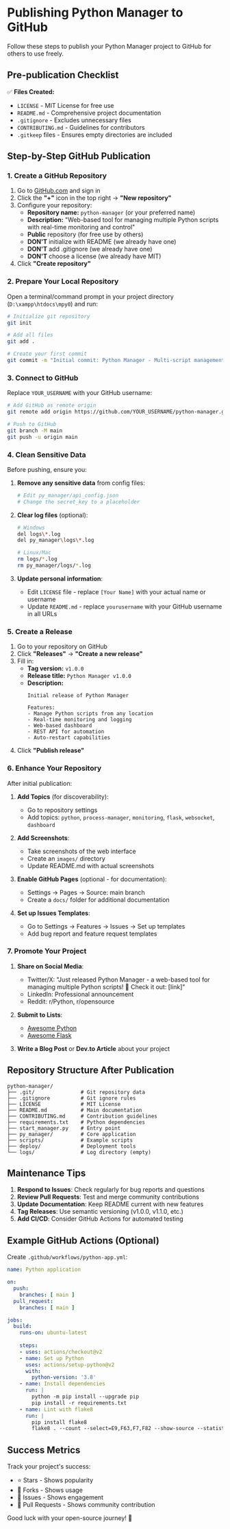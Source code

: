 # Publishing Python Manager to GitHub

Follow these steps to publish your Python Manager project to GitHub for others to use freely.

## Pre-publication Checklist

✅ **Files Created:**
- `LICENSE` - MIT License for free use
- `README.md` - Comprehensive project documentation
- `.gitignore` - Excludes unnecessary files
- `CONTRIBUTING.md` - Guidelines for contributors
- `.gitkeep` files - Ensures empty directories are included

## Step-by-Step GitHub Publication

### 1. Create a GitHub Repository

1. Go to [GitHub.com](https://github.com) and sign in
2. Click the **"+"** icon in the top right → **"New repository"**
3. Configure your repository:
   - **Repository name:** `python-manager` (or your preferred name)
   - **Description:** "Web-based tool for managing multiple Python scripts with real-time monitoring and control"
   - **Public** repository (for free use by others)
   - **DON'T** initialize with README (we already have one)
   - **DON'T** add .gitignore (we already have one)
   - **DON'T** choose a license (we already have MIT)
4. Click **"Create repository"**

### 2. Prepare Your Local Repository

Open a terminal/command prompt in your project directory (`D:\xampp\htdocs\mpy0`) and run:

```bash
# Initialize git repository
git init

# Add all files
git add .

# Create your first commit
git commit -m "Initial commit: Python Manager - Multi-script management tool"
```

### 3. Connect to GitHub

Replace `YOUR_USERNAME` with your GitHub username:

```bash
# Add GitHub as remote origin
git remote add origin https://github.com/YOUR_USERNAME/python-manager.git

# Push to GitHub
git branch -M main
git push -u origin main
```

### 4. Clean Sensitive Data

Before pushing, ensure you:

1. **Remove any sensitive data** from config files:
   ```bash
   # Edit py_manager/api_config.json
   # Change the secret_key to a placeholder
   ```

2. **Clear log files** (optional):
   ```bash
   # Windows
   del logs\*.log
   del py_manager\logs\*.log
   
   # Linux/Mac
   rm logs/*.log
   rm py_manager/logs/*.log
   ```

3. **Update personal information**:
   - Edit `LICENSE` file - replace `[Your Name]` with your actual name or username
   - Update `README.md` - replace `yourusername` with your GitHub username in all URLs

### 5. Create a Release

1. Go to your repository on GitHub
2. Click **"Releases"** → **"Create a new release"**
3. Fill in:
   - **Tag version:** `v1.0.0`
   - **Release title:** `Python Manager v1.0.0`
   - **Description:** 
     ```
     Initial release of Python Manager
     
     Features:
     - Manage Python scripts from any location
     - Real-time monitoring and logging
     - Web-based dashboard
     - REST API for automation
     - Auto-restart capabilities
     ```
4. Click **"Publish release"**

### 6. Enhance Your Repository

After initial publication:

1. **Add Topics** (for discoverability):
   - Go to repository settings
   - Add topics: `python`, `process-manager`, `monitoring`, `flask`, `websocket`, `dashboard`

2. **Add Screenshots**:
   - Take screenshots of the web interface
   - Create an `images/` directory
   - Update README.md with actual screenshots

3. **Enable GitHub Pages** (optional - for documentation):
   - Settings → Pages → Source: main branch
   - Create a `docs/` folder for additional documentation

4. **Set up Issues Templates**:
   - Go to Settings → Features → Issues → Set up templates
   - Add bug report and feature request templates

### 7. Promote Your Project

1. **Share on Social Media**:
   - Twitter/X: "Just released Python Manager - a web-based tool for managing multiple Python scripts! 🐍 Check it out: [link]"
   - LinkedIn: Professional announcement
   - Reddit: r/Python, r/opensource

2. **Submit to Lists**:
   - [Awesome Python](https://github.com/vinta/awesome-python)
   - [Awesome Flask](https://github.com/humiaozuzu/awesome-flask)

3. **Write a Blog Post** or **Dev.to Article** about your project

## Repository Structure After Publication

```
python-manager/
├── .git/               # Git repository data
├── .gitignore          # Git ignore rules
├── LICENSE             # MIT License
├── README.md           # Main documentation
├── CONTRIBUTING.md     # Contribution guidelines
├── requirements.txt    # Python dependencies
├── start_manager.py    # Entry point
├── py_manager/         # Core application
├── scripts/            # Example scripts
├── deploy/             # Deployment tools
└── logs/               # Log directory (empty)
```

## Maintenance Tips

1. **Respond to Issues**: Check regularly for bug reports and questions
2. **Review Pull Requests**: Test and merge community contributions
3. **Update Documentation**: Keep README current with new features
4. **Tag Releases**: Use semantic versioning (v1.0.0, v1.1.0, etc.)
5. **Add CI/CD**: Consider GitHub Actions for automated testing

## Example GitHub Actions (Optional)

Create `.github/workflows/python-app.yml`:

```yaml
name: Python application

on:
  push:
    branches: [ main ]
  pull_request:
    branches: [ main ]

jobs:
  build:
    runs-on: ubuntu-latest
    
    steps:
    - uses: actions/checkout@v2
    - name: Set up Python
      uses: actions/setup-python@v2
      with:
        python-version: '3.8'
    - name: Install dependencies
      run: |
        python -m pip install --upgrade pip
        pip install -r requirements.txt
    - name: Lint with flake8
      run: |
        pip install flake8
        flake8 . --count --select=E9,F63,F7,F82 --show-source --statistics
```

## Success Metrics

Track your project's success:
- ⭐ Stars - Shows popularity
- 🍴 Forks - Shows usage
- 🐛 Issues - Shows engagement
- 🔄 Pull Requests - Shows community contribution

Good luck with your open-source journey! 🚀
